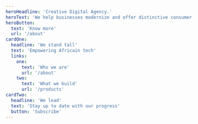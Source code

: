 ```yaml
---
heroHeadline: 'Creative Digital Agency.'
heroText: 'We help businesses modernize and offer distinctive consumer experiences through the use of digital technologies.'
heroButton:
  text: 'Know more'
  url: '/about'
cardOne:
  headline: 'We stand tall'
  text: 'Empowering Africain tech'
  links:
    one:
      text: 'Who we are'
      url: '/about'
    two:
      text: 'What we build'
      url: '/products'
cardTwo:
  headline: 'We lead'
  text: 'Stay up to date with our progress'
  button: 'Subscribe'
---
```

